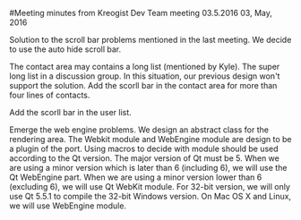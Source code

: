 #Meeting minutes from Kreogist Dev Team meeting 03.5.2016
03, May, 2016

Solution to the scroll bar problems mentioned in the last meeting. We decide to use the auto hide scroll bar.

The contact area may contains a long list (mentioned by Kyle). The super long list in a discussion group. In this situation, our previous design won't support the solution. Add the scorll bar in the contact area for more than four lines of contacts.

Add the scorll bar in the user list.

Emerge the web engine problems. We design an abstract class for the rendering area. The Webkit module and WebEngine module are design to be a plugin of the port. Using macros to decide with module should be used according to the Qt version. The major version of Qt must be 5. When we are using a minor version which is later than 6 (including 6), we will use the Qt WebEngine part. When we are using a minor version lower than 6 (excluding 6), we will use Qt WebKit module. For 32-bit version, we will only use Qt 5.5.1 to compile the 32-bit Windows version. On Mac OS X and Linux, we will use WebEngine module.
